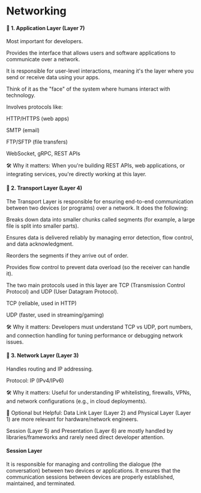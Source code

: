 # Networking


#### 🥇 1. Application Layer (Layer 7)
Most important for developers.

Provides the interface that allows users and software applications to communicate over a network.

It is responsible for user-level interactions, meaning it's the layer where you send or receive data using your apps.

Think of it as the "face" of the system where humans interact with technology.


Involves protocols like:

HTTP/HTTPS (web apps)

SMTP (email)

FTP/SFTP (file transfers)

WebSocket, gRPC, REST APIs

🛠️ Why it matters: When you're building REST APIs, web applications, or integrating services, you're directly working at this layer.

#### 🥈 2. Transport Layer (Layer 4)
The Transport Layer is responsible for ensuring end-to-end communication between two devices (or programs) over a network. It does the following:

Breaks down data into smaller chunks called segments (for example, a large file is split into smaller parts).

Ensures data is delivered reliably by managing error detection, flow control, and data acknowledgment.

Reorders the segments if they arrive out of order.

Provides flow control to prevent data overload (so the receiver can handle it).

The two main protocols used in this layer are TCP (Transmission Control Protocol) and UDP (User Datagram Protocol).

TCP (reliable, used in HTTP)

UDP (faster, used in streaming/gaming)

🛠️ Why it matters: Developers must understand TCP vs UDP, port numbers, and connection handling for tuning performance or debugging network issues.



#### 🥉 3. Network Layer (Layer 3)
Handles routing and IP addressing.

Protocol: IP (IPv4/IPv6)

🛠️ Why it matters: Useful for understanding IP whitelisting, firewalls, VPNs, and network configurations (e.g., in cloud deployments).

🔧 Optional but Helpful:
Data Link Layer (Layer 2) and Physical Layer (Layer 1) are more relevant for hardware/network engineers.

Session (Layer 5) and Presentation (Layer 6) are mostly handled by libraries/frameworks and rarely need direct developer attention.


#### Session Layer 

It is responsible for managing and controlling the dialogue (the conversation) between two devices or applications. It ensures that the communication sessions between devices are properly established, maintained, and terminated.

